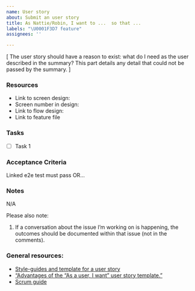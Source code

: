 ```yaml
---
name: User story
about: Submit an user story
title: As Nattie/Robin, I want to ...  so that ...
labels: "\U0001F3D7 feature"
assignees: ''

---
```


[
The user story should have a reason to exist: what do I need as the user described in the summary?
This part details any detail that could not be passed by the summary.
]

### Resources

* Link to screen design:
* Screen number in design:
* Link to flow design:
* Link to feature file

### Tasks

- [ ] Task 1

### Acceptance Criteria

Linked e2e test must pass OR...

### Notes

N/A

Please also note:

1. If a conversation about the issue I’m working on is happening, the outcomes should be documented within that issue (not in the comments).

###  General resources:

* [Style-guides and template for a user story](agile-user-story.md)
* [“Advantages of the “As a user, I want” user story template.”](http://www.mountaingoatsoftware.com/blog/advantages-of-the-as-a-user-i-want-user-story-template)
* [Scrum guide](http://scrumguides.org/scrum-guide.html)
